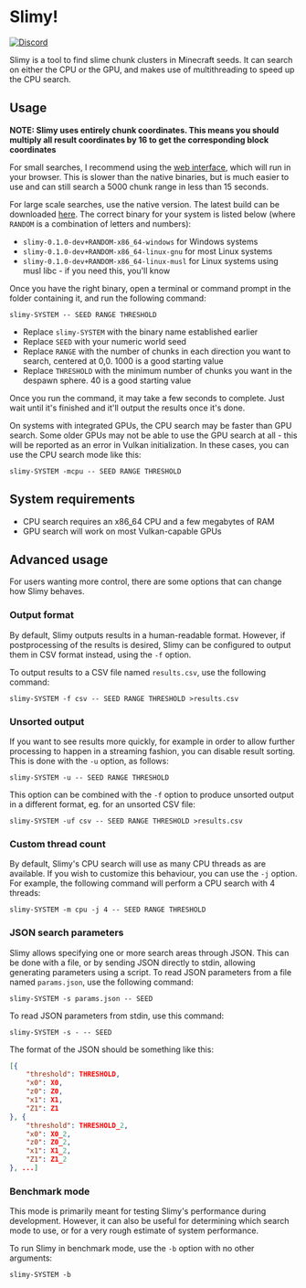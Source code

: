 # Slimy!

[![Discord](https://img.shields.io/badge/chat%20on-discord-7289DA?logo=discord)](https://discord.gg/zEnfMVJqe6)

Slimy is a tool to find slime chunk clusters in Minecraft seeds.
It can search on either the CPU or the GPU, and makes use of multithreading to speed up the CPU search.

## Usage

**NOTE: Slimy uses entirely chunk coordinates. This means you should multiply all result coordinates by 16 to get the corresponding block coordinates**

For small searches, I recommend using the [web interface][slimy-web], which will run in your browser.
This is slower than the native binaries, but is much easier to use and can still search a 5000 chunk range in less than 15 seconds.

For large scale searches, use the native version. The latest build can be downloaded [here][builds].
The correct binary for your system is listed below (where `RANDOM` is a combination of letters and numbers):

- `slimy-0.1.0-dev+RANDOM-x86_64-windows` for Windows systems
- `slimy-0.1.0-dev+RANDOM-x86_64-linux-gnu` for most Linux systems
- `slimy-0.1.0-dev+RANDOM-x86_64-linux-musl` for Linux systems using musl libc - if you need this, you'll know

Once you have the right binary, open a terminal or command prompt in the folder containing it, and run the following command:

```
slimy-SYSTEM -- SEED RANGE THRESHOLD
```

- Replace `slimy-SYSTEM` with the binary name established earlier
- Replace `SEED` with your numeric world seed
- Replace `RANGE` with the number of chunks in each direction you want to search, centered at 0,0. 1000 is a good starting value
- Replace `THRESHOLD` with the minimum number of chunks you want in the despawn sphere. 40 is a good starting value

Once you run the command, it may take a few seconds to complete.
Just wait until it's finished and it'll output the results once it's done.

On systems with integrated GPUs, the CPU search may be faster than GPU search.
Some older GPUs may not be able to use the GPU search at all - this will be reported as an error in Vulkan initialization.
In these cases, you can use the CPU search mode like this:

```
slimy-SYSTEM -mcpu -- SEED RANGE THRESHOLD
```

[slimy-web]: https://silversquirl.github.io/slimy
[builds]: https://nightly.link/silversquirl/slimy/workflows/build/main/binaries.zip

## System requirements

- CPU search requires an x86_64 CPU and a few megabytes of RAM
- GPU search will work on most Vulkan-capable GPUs

## Advanced usage

For users wanting more control, there are some options that can change how Slimy behaves.

### Output format

By default, Slimy outputs results in a human-readable format.
However, if postprocessing of the results is desired, Slimy can be configured to output them in CSV format instead, using the `-f` option.

To output results to a CSV file named `results.csv`, use the following command:

```
slimy-SYSTEM -f csv -- SEED RANGE THRESHOLD >results.csv
```

### Unsorted output

If you want to see results more quickly, for example in order to allow further processing to happen in a streaming fashion, you can disable result sorting.
This is done with the `-u` option, as follows:

```
slimy-SYSTEM -u -- SEED RANGE THRESHOLD
```

This option can be combined with the `-f` option to produce unsorted output in a different format, eg. for an unsorted CSV file:

```
slimy-SYSTEM -uf csv -- SEED RANGE THRESHOLD >results.csv
```

### Custom thread count

By default, Slimy's CPU search will use as many CPU threads as are available.
If you wish to customize this behaviour, you can use the `-j` option.
For example, the following command will perform a CPU search with 4 threads:

```
slimy-SYSTEM -m cpu -j 4 -- SEED RANGE THRESHOLD
```

### JSON search parameters

Slimy allows specifying one or more search areas through JSON.
This can be done with a file, or by sending JSON directly to stdin, allowing generating parameters using a script.
To read JSON parameters from a file named `params.json`, use the following command:

```
slimy-SYSTEM -s params.json -- SEED
```

To read JSON parameters from stdin, use this command:

```
slimy-SYSTEM -s - -- SEED
```

The format of the JSON should be something like this:

```json
[{
	"threshold": THRESHOLD,
	"x0": X0,
	"z0": Z0,
	"x1": X1,
	"Z1": Z1
}, {
	"threshold": THRESHOLD_2,
	"x0": X0_2,
	"z0": Z0_2,
	"x1": X1_2,
	"Z1": Z1_2
}, ...]
```

### Benchmark mode

This mode is primarily meant for testing Slimy's performance during development.
However, it can also be useful for determining which search mode to use, or for a very rough estimate of system performance.

To run Slimy in benchmark mode, use the `-b` option with no other arguments:

```
slimy-SYSTEM -b
```
